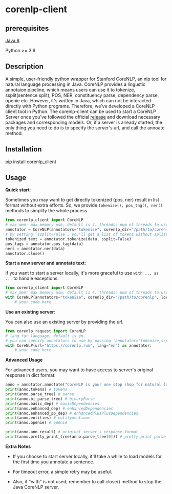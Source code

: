 # corenlp-client

## prerequisites
[Java 8](https://www.oracle.com/java/technologies/javase-downloads.html)

Python >= 3.6

## Description
A simple, user-friendly python wrapper for Stanford CoreNLP, an nlp tool for natural language processing in Java. 
CoreNLP provides a lingustic annotaion pipeline, which means users can use it to tokenize, ssplit(sentence split), POS, NER, constituency parse, dependency parse, openie etc. However, it's written in Java, which can not be interacted directly with Python programs. Therefore, we've developed a CoreNLP client tool in Python.
The corenlp-client can be used to start a CoreNLP Server once you've followed the official [release](https://stanfordnlp.github.io/CoreNLP/download.html) and download necessary packages and corresponding models. Or, if a server is already started, the only thing you need to do is to specify the server's url, and call the annoate method. 

## Installation
pip install corenlp_client

## Usage

**Quick start**:

Sometimes you may want to get directly tokenized (pos, ner) result in list format without extra efforts. So, we provide `tokenize(), pos_tag(), ner()` methods to simplify the whole process.

```python
from corenlp_client import CoreNLP
# max_mem: max memory use, default is 4. threads: num of threads to use, defualt is num of cpu cores.
annotator = CoreNLP(annotators="tokenize", corenlp_dir="/path/to/corenlp", local_port=9000, max_mem=4, threads=2)
# by setting `ssplit=False`, you'll get a list of tokens without splitting sentences
tokenized_text = annotator.tokenize(data, ssplit=False)
pos_tags = annotator.pos_tag(data)
ners = annotator.ner(data)
annotator.close()
```

**Start a new server and annotate text**:

If you want to start a server locally, it's more graceful to use `with ... as ...` to handle exceptions.

```python
from corenlp_client import CoreNLP
# max_mem: max memory use, default is 4. threads: num of threads to use, defualt is num of cpu cores.
with CoreNLP(annotators="tokenize", corenlp_dir="/path/to/corenlp", local_port=9000, max_mem=4, threads=2) as annotator:
    # your code here
```

**Use an existing server**: 

You can also use an existing server by providing the url.

```python
from corenlp_request import CoreNLP
# lang for language, default is en.
# you can specify annotators to use by passing `annotator="tokenize,ssplit"` args to CoreNLP. If not provided, all available annotators will be used.
with CoreNLP(url="https://corenlp.run", lang="en") as annotator:
    # your code here
```

**Advanced Usage**

For advanced users, you may want to have access to server's original response in dict format:

```python
anno = annotator.annotate("CoreNLP is your one stop shop for natural language processing in Java! Enjoy yourself! ")
print(anno.tokens) # tokens
print(anno.parse_tree) # parse
print(anno.bi_parse_tree) # binaryParse
print(anno.basic_dep) # basicDependencies
print(anno.enhanced_dep) # enhancedDependencies
print(anno.enhanced_pp_dep) # enhancedPlusPlusDependencies
print(anno.entities) # entitymentions
print(anno.openie) # openie

print(anno.ann_result) # original server's response format
print(anno.pretty_print_tree(anno.parse_tree[0])) # pretty print parse tree's structure
```

**Extra Notes**

- If you choose to start server locally, it'll take a while to load models for the first time you annotate a sentence.

- For timeout error, a simple retry may be useful.

- Also, if "with" is not used, remember to call close() method to stop the Java CoreNLP server. 



